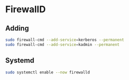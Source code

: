 # FirewallD

## Adding

```sh
sudo firewall-cmd --add-service=kerberos --permanent
sudo firewall-cmd --add-service=kadmin --permanent
```

## Systemd

```sh
sudo systemctl enable --now firewalld
```
